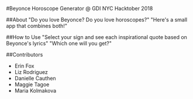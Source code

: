 #Beyonce Horoscope Generator @ GDI NYC Hacktober 2018

##About
"Do you love Beyonce? Do you love horoscopes?"
"Here's a small app that combines both!"

##How to Use
"Select your sign and see each inspirational quote based on Beyonce's lyrics"
"Which one will you get?"

##Contributors
- Erin Fox
- Liz Rodriguez
- Danielle Cauthen
- Maggie Tagoe
- Maria Kolmakova
